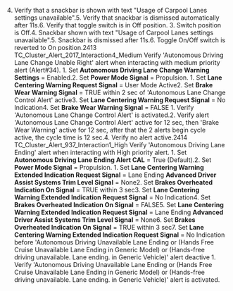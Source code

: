 4. Verify that a snackbar is shown with text "Usage of Carpool Lanes settings unavailable".5. Verify that snackbar is dismissed automatically after 11s.6. Verify that toggle switch is in Off position. 3. Switch position is Off.4. Snackbar shown with text "Usage of Carpool Lanes settings unavailable".5. Snackbar is dismissed after 11s.6. Toggle On/Off switch is reverted to On position.2413 TC_Cluster_Alert_2017_Interaction4_Medium Verify 'Autonomous Driving Lane Change Unable Right' alert when interacting with medium priority alert (Alert#34). 1. Set **Autonomous Driving Lane Change Warning Settings** = Enabled.2. Set **Power Mode Signal** = Propulsion. 1. Set **Lane Centering Warning Request Signal** = User Mode Active2. Set **Brake Wear Warning Signal** = TRUE within 2 sec of 'Autonomous Lane Change Control Alert' active3. Set **Lane Centering Warning Request Signal** = No Indication4. Set **Brake Wear Warning Signal** = FALSE 1. Verify 'Autonomous Lane Change Control Alert' is activated.2. Verify alert 'Autonomous Lane Change Control Alert' active for 12 sec, then 'Brake Wear Warning' active for 12 sec, after that the 2 alerts begin cycle active, the cycle time is 12 sec.4. Verify no alert active.2414 TC_Cluster_Alert_937_Interaction1_High Verify 'Autonomous Driving Lane Ending' alert when interacting with High priority alert. 1. Set **Autonomous Driving Lane Ending Alert CAL** = True (Default).2. Set **Power Mode Signal** = Propulsion. 1. Set **Lane Centering Warning Extended Indication Request Signal** = Lane Ending **Advanced Driver Assist Systems Trim Level Signal** = None2. Set **Brakes Overheated Indication On Signal** = TRUE within 3 sec3. Set **Lane Centering Warning Extended Indication Request Signal** = No Indication4. Set **Brakes Overheated Indication On Signal** = FALSE5. Set **Lane Centering Warning Extended Indication Request Signal** = Lane Ending **Advanced Driver Assist Systems Trim Level Signal** = None6. Set **Brakes Overheated Indication On Signal** = TRUE within 3 sec7. Set **Lane Centering Warning Extended Indication Request Signal** = No Indication before 'Autonomous Driving Unavailable Lane Ending or (Hands Free Cruise Unavailable Lane Ending in Generic Model) or (Hands-free driving unavailable. Lane ending. in Generic Vehicle)' alert deactive 1. Verify 'Autonomous Driving Unavailable Lane Ending or (Hands Free Cruise Unavailable Lane Ending in Generic Model) or (Hands-free driving unavailable. Lane ending. in Generic Vehicle)' alert is activated.